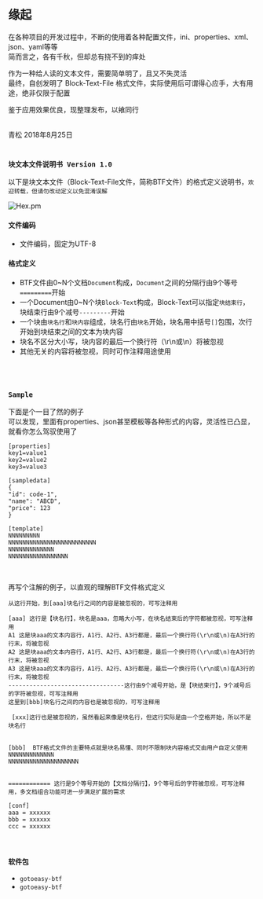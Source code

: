 # `缘起`
在各种项目的开发过程中，不断的使用着各种配置文件，ini、properties、xml、json、yaml等等<br>
简而言之，各有千秋，但却总有挠不到的痒处

作为一种给人读的文本文件，需要简单明了，且又不失灵活<br>
最终，自创发明了 Block-Text-File 格式文件，实际使用后可谓得心应手，大有用途，绝非仅限于配置

鉴于应用效果优良，现整理发布，以飨同行

<br>
青松 2018年8月25日
<br>
<br>

### `块文本文件说明书 Version 1.0`
以下是块文本文件（Block-Text-File文件，简称BTF文件）的格式定义说明书，`欢迎转载，但请勿改动定义以免混淆误解`

![Hex.pm](https://img.shields.io/hexpm/l/plug.svg)

#### 文件编码
* 文件编码，固定为UTF-8

#### 格式定义
* BTF文件由0~N个文档`Document`构成，`Document`之间的分隔行由9个等号`=========`开始
* 一个Document由0~N个块`Block-Text`构成，Block-Text可以指定`块结束行`，块结束行由9个减号`---------`开始
* 一个块由`块名行`和`块内容`组成，块名行由`块名`开始，块名用中括号`[]`包围，次行开始到块结束之间的文本为块内容
* 块名不区分大小写，块内容的最后一个换行符（\r\n或\n）将被忽视
* 其他无关的内容将被忽视，同时可作注释用途使用
<br>
<br>

### `Sample`
下面是个一目了然的例子<br>
可以发现，里面有properties、json甚至模板等各种形式的内容，灵活性已凸显，就看你怎么驾驭使用了
```
[properties]
key1=value1
key2=value2
key3=value3

[sampledata]
{
"id": code-1",
"name": "ABCD",
"price": 123
}

[template]
NNNNNNNNN
NNNNNNNNNNNNNNNNNNNNNNNNN
NNNNNNNNNNNNN
NNNNNNNNNNNNNNNNN
```
<br>

再写个注解的例子，以直观的理解BTF文件格式定义
```
从这行开始，到[aaa]块名行之间的内容是被忽视的，可写注释用

[aaa] 这行是【块名行】，块名是aaa，忽略大小写，在块名结束后的字符都被忽视，可写注释用
A1 这是块aaa的文本内容行，A1行、A2行、A3行都是，最后一个换行符(\r\n或\n)在A3行的行末，将被忽视
A2 这是块aaa的文本内容行，A1行、A2行、A3行都是，最后一个换行符(\r\n或\n)在A3行的行末，将被忽视
A3 这是块aaa的文本内容行，A1行、A2行、A3行都是，最后一个换行符(\r\n或\n)在A3行的行末，将被忽视
---------------------------------这行由9个减号开始，是【块结束行】，9个减号后的字符被忽视，可写注释用
这里到[bbb]块名行之间的内容也是被忽视的，可写注释用

 [xxx]这行也是被忽视的，虽然看起来像是块名行，但这行实际是由一个空格开始，所以不是块名行
 
 
[bbb]  BTF格式文件的主要特点就是块名易懂、同时不限制块内容格式交由用户自定义使用
NNNNNNNNNNNNN
NNNNNNNNNNNNNNNNNNNN


============ 这行是9个等号开始的【文档分隔行】，9个等号后的字符被忽视，可写注释用，多文档组合功能可进一步满足扩展的需求

[conf]
aaa = xxxxxx
bbb = xxxxxx
ccc = xxxxxx
```
<br>

### `软件包`
* `gotoeasy-btf`
* `gotoeasy-btf`
